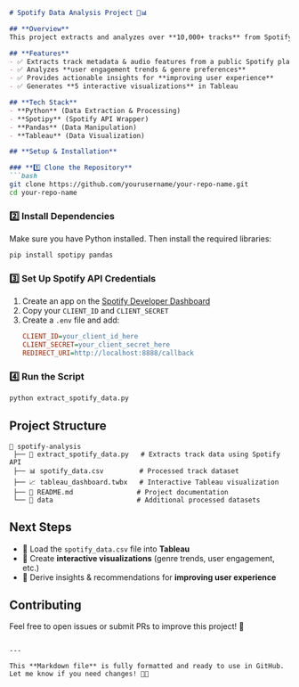 ```md
# Spotify Data Analysis Project 🎵📊  

## **Overview**  
This project extracts and analyzes over **10,000+ tracks** from Spotify using the **Spotify Web API** to find trends in user listening habits and genre preferences. The insights are visualized using **Tableau** for better understanding and recommendations.  

## **Features**  
- ✅ Extracts track metadata & audio features from a public Spotify playlist  
- ✅ Analyzes **user engagement trends & genre preferences**  
- ✅ Provides actionable insights for **improving user experience**  
- ✅ Generates **5 interactive visualizations** in Tableau  

## **Tech Stack**  
- **Python** (Data Extraction & Processing)  
- **Spotipy** (Spotify API Wrapper)  
- **Pandas** (Data Manipulation)  
- **Tableau** (Data Visualization)  

## **Setup & Installation**  

### **1️⃣ Clone the Repository**  
```bash
git clone https://github.com/yourusername/your-repo-name.git
cd your-repo-name
```

### **2️⃣ Install Dependencies**  
Make sure you have Python installed. Then install the required libraries:  
```bash
pip install spotipy pandas
```

### **3️⃣ Set Up Spotify API Credentials**  
1. Create an app on the [Spotify Developer Dashboard](https://developer.spotify.com/dashboard/)  
2. Copy your `CLIENT_ID` and `CLIENT_SECRET`  
3. Create a `.env` file and add:  
   ```ini
   CLIENT_ID=your_client_id_here
   CLIENT_SECRET=your_client_secret_here
   REDIRECT_URI=http://localhost:8888/callback
   ```

### **4️⃣ Run the Script**  
```bash
python extract_spotify_data.py
```

## **Project Structure**  
```
📂 spotify-analysis  
 ├── 📄 extract_spotify_data.py   # Extracts track data using Spotify API  
 ├── 📊 spotify_data.csv         # Processed track dataset  
 ├── 📈 tableau_dashboard.twbx   # Interactive Tableau visualization  
 ├── 📄 README.md                # Project documentation  
 └── 📂 data                     # Additional processed datasets  
```

## **Next Steps**  
- 🔹 Load the `spotify_data.csv` file into **Tableau**  
- 🔹 Create **interactive visualizations** (genre trends, user engagement, etc.)  
- 🔹 Derive insights & recommendations for **improving user experience**  

## **Contributing**  
Feel free to open issues or submit PRs to improve this project! 🚀  
```

---

This **Markdown file** is fully formatted and ready to use in GitHub. Let me know if you need changes! 🚀🎵
